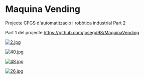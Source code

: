 # Maquina Vending
Projecte CFGS d'automatització i robòtica industrial Part 2

Part 1 del projecte
https://github.com/josegd98/MaquinaVending

[![2.jpg](https://i.postimg.cc/R0fwyNBc/2.jpg)](https://postimg.cc/hJDJ74hj)

[![40.jpg](https://i.postimg.cc/VNBW5dVz/40.jpg)](https://postimg.cc/GBty5hRf)

[![48.jpg](https://i.postimg.cc/FsVSj2xx/48.jpg)](https://postimg.cc/jLCCT3mW)

[![26.jpg](https://i.postimg.cc/4ybgSv8r/26.jpg)](https://postimg.cc/T5wFybv9)

